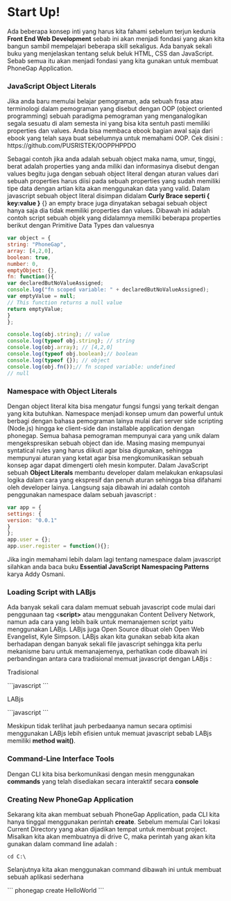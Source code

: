 <h1>Start Up!</h1>
<p>Ada beberapa konsep inti yang harus kita fahami sebelum terjun kedunia <b>Front End Web Development</b>
sebab ini akan menjadi fondasi yang akan kita bangun sambil mempelajari beberapa skill sekaligus. Ada banyak sekali buku yang menjelaskan tentang seluk beluk HTML, CSS dan JavaScript.
Sebab semua itu akan menjadi fondasi yang kita gunakan untuk membuat PhoneGap Application.</p>

<h3>JavaScript Object Literals</h3>
<p>Jika anda baru memulai belajar pemograman, ada sebuah frasa atau terminologi dalam pemograman yang disebut dengan
OOP (object oriented programming) sebuah paradigma pemograman yang menganalogikan segala sesuatu di alam semesta ini
yang bisa kita sentuh pasti memiliki properties dan values. Anda bisa membaca ebook bagian awal saja dari ebook yang
telah saya buat sebelumnya untuk memahami OOP. Cek disini : https://github.com/PUSRISTEK/OOPPHPPDO </p>

<p>Sebagai contoh jika anda adalah sebuah object maka nama, umur, tinggi, berat adalah properties yang anda miliki
dan informasinya disebut dengan values begitu juga dengan sebuah object literal dengan aturan values dari sebuah properties 
harus diisi pada sebuah properties yang sudah memiliki tipe data dengan artian kita akan menggunakan data yang valid.
Dalam javascript sebuah object literal disimpan didalam <b>Curly Brace seperti { key:value }</b> {} an empty brace juga
dinyatakan sebagai sebuah object hanya saja dia tidak memiliki properties dan values. Dibawah ini adalah contoh script
sebuah objek  yang didalamnya memiliki beberapa properties berikut dengan Primitive Data Types dan valuesnya</p>

```javascript
var object = {
string: "PhoneGap",
array: [4,2,0],
boolean: true,
number: 0,
emptyObject: {},
fn: function(){
var declaredButNoValueAssigned;
console.log("fn scoped variable: " + declaredButNoValueAssigned);
var emptyValue = null;
// This function returns a null value
return emptyValue;
}
};

console.log(obj.string); // value
console.log(typeof obj.string); // string
console.log(obj.array); // [4,2,0]
console.log(typeof obj.boolean);// boolean
console.log(typeof {}); // object
console.log(obj.fn());// fn scoped variable: undefined
// null
```
<h3>Namespace with Object Literals</h3>
<p>Dengan object literal kita bisa mengatur fungsi fungsi yang terkait dengan yang kita butuhkan. Namespace menjadi konsep umum dan powerful
untuk berbagi dengan bahasa pemograman lainya mulai dari server side scripting (Node.js) hingga ke client-side dan installable application dengan phonegap.
Semua bahasa pemograman mempunyai cara yang unik dalam mengekspresikan sebuah object dan ide. Masing masing mempunyai syntatical rules yang harus diikuti
agar bisa digunakan, sehingga mempunyai aturan yang ketat agar bisa mengkomunikasikan sebuah konsep agar dapat dimengerti oleh mesin komputer.
Dalam JavaScript sebuah <b>Object Literals</b> membantu developer dalam melakukan enkapsulasi logika dalam cara yang ekspresif dan penuh aturan sehingga
bisa difahami oleh developer lainya. Langsung saja dibawah ini adalah contoh penggunakan namespace dalam sebuah javascript : </p>

```javascript 
var app = {
settings: {
version: "0.0.1"
}
};
app.user = {};
app.user.register = function(){};
```

<p>Jika ingin memahami lebih dalam lagi tentang namespace dalam javascript silahkan anda baca buku <b>Essential JavaScript Namespacing Patterns</b> karya Addy Osmani.</p>

<h3>Loading Script with LABjs</h3>
<p>Ada banyak sekali cara dalam memuat sebuah javascript code mulai dari penggunaan tag <<b>script></b> atau menggunakan Content Delivery Network, namun ada cara yang lebih baik
untuk memanajemen script yaitu menggunakan LABjs. LABjs juga Open Source dibuat oleh Open Web Evangelist, Kyle Simpson. LABjs akan kita gunakan sebab kita akan berhadapan dengan banyak
sekali file javascript sehingga kita perlu mekanisme baru untuk memanajemenya, perhatikan code dibawah ini perbandingan antara cara tradisional memuat javascript dengan LABjs :</p>

<p>Tradisional</p>
```javascript 
<script src="framework.js"></script>
<script src="plugin.framework.js"></script>
<script src="myplugin.framework.js"></script>
<script src="init.js"></script>
```
<p>LABjs</p>
```javascript 
<script>
$LAB
.script("framework.js").wait()
.script("plugin.framework.js")
.script("myplugin.framework.js").wait()
.script("init.js").wait();
</script>
```

<p>Meskipun tidak terlihat jauh perbedaanya namun secara optimisi menggunakan LABjs lebih efisien untuk memuat javascript
sebab LABjs memiliki <b>method wait()</b>.</p>

<h3>Command-Line Interface Tools</h3>
<p>Dengan CLI kita bisa berkomunikasi dengan mesin menggunakan <b>commands</b> yang telah disediakan secara interaktif secara <b>console</b></p>

<h3>Creating New PhoneGap Application</h3>
<p>Sekarang kita akan membuat sebuah PhoneGap Application, pada CLI kita hanya tinggal menggunakan perintah <b>create</b>. Sebelum memulai 
Cari lokasi Current Directory yang akan dijadikan tempat untuk membuat project. Misalkan kita akan membuatnya di drive C, maka perintah yang akan
kita gunakan dalam command line adalah : </p>

```
cd C:\
```
<p>Selanjutnya kita akan menggunakan command dibawah ini untuk membuat sebuah aplikasi sederhana</p>
```
phonegap create HelloWorld
```
